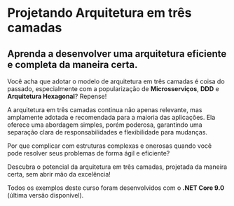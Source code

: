 # Projetando Arquitetura em três camadas
## Aprenda a desenvolver uma arquitetura eficiente e completa da maneira certa.

Você acha que adotar o modelo de arquitetura em três camadas é coisa do passado, especialmente com a popularização de **Microsserviços**, **DDD** e **Arquitetura Hexagonal**? 
Repense!

A arquitetura em três camadas continua não apenas relevante, mas amplamente adotada e recomendada para a maioria das aplicações. Ela oferece uma abordagem simples, porém poderosa, garantindo uma separação clara de responsabilidades e flexibilidade para mudanças.

Por que complicar com estruturas complexas e onerosas quando você pode resolver seus problemas de forma ágil e eficiente? 

Descubra o potencial da arquitetura em três camadas, projetada da maneira certa, sem abrir mão da excelência!

Todos os exemplos deste curso foram desenvolvidos com o **.NET Core 9.0** (última versão disponível).


